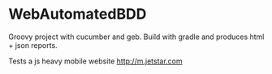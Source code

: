 WebAutomatedBDD
===============

Groovy project with cucumber and geb. Build with gradle and produces html + json reports.

Tests a js heavy mobile website http://m.jetstar.com

